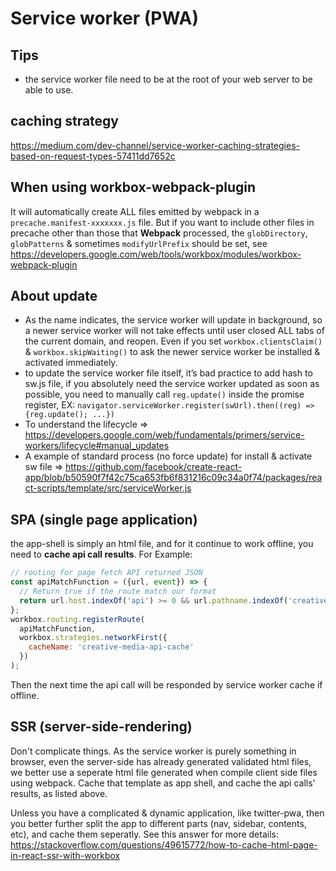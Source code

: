# Service worker (PWA)

## Tips
- the service worker file need to be at the root of your web server to be able to use.

## caching strategy

https://medium.com/dev-channel/service-worker-caching-strategies-based-on-request-types-57411dd7652c

## When using workbox-webpack-plugin

It will automatically create ALL files emitted by webpack in a `precache.manifest-xxxxxxx.js` file. But if you want to include other files in precache other than those that **Webpack** processed, the `globDirectory`, `globPatterns` & sometimes `modifyUrlPrefix` should be set, see https://developers.google.com/web/tools/workbox/modules/workbox-webpack-plugin

## About update
- As the name indicates, the service worker will update in background, so a newer service worker will not take effects until user closed ALL tabs of the current domain, and reopen. Even if you set `workbox.clientsClaim()` &
`workbox.skipWaiting()` to ask the newer service worker be installed & activated immediately.
- to update the service worker file itself, it’s bad practice to add hash to sw.js file, if you absolutely need the service worker updated as soon as possible, you need to manually call `reg.update()` inside the promise register,  EX: `navigator.serviceWorker.register(swUrl).then((reg) => {reg.update(); ...})`
- To understand the lifecycle => https://developers.google.com/web/fundamentals/primers/service-workers/lifecycle#manual_updates
- A example of standard process (no force update) for install & activate sw file => https://github.com/facebook/create-react-app/blob/b50590f7f42c75ca653fb6f831216c09c34a0f74/packages/react-scripts/template/src/serviceWorker.js

## SPA (single page application)
the app-shell is simply an html file, and for it continue to work offline, you need to **cache api call results**. For Example:
```js
// routing for page fetch API returned JSON
const apiMatchFunction = ({url, event}) => {
  // Return true if the route match our format
  return url.host.indexOf('api') >= 0 && url.pathname.indexOf('creativemedia') >= 0;
};
workbox.routing.registerRoute(
  apiMatchFunction,
  workbox.strategies.networkFirst({
    cacheName: 'creative-media-api-cache'
  })
);
```
Then the next time the api call will be responded by service worker cache if offline.

## SSR (server-side-rendering)
Don't complicate things. As the service worker is purely something in browser, even the server-side has already generated validated html files, we better use a seperate html file generated when compile client side files using webpack. Cache that template as app shell, and cache the api calls' results, as listed above.

Unless you have a complicated & dynamic application, like twitter-pwa, then you better further split the app to different parts (nav, sidebar, contents, etc), and cache them seperatly. See this answer for more details: https://stackoverflow.com/questions/49615772/how-to-cache-html-page-in-react-ssr-with-workbox
